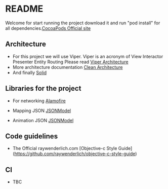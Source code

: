 


# README #

Welcome for start running the project download it and run "pod install" for all dependencies.[CocoaPods Official site](https://cocoapods.org)

## Architecture ##

* For this project we will use Viper. Viper is an acronym of View Interactor Presenter Entity Routing Please read [Viper Architecture](https://www.objc.io/issues/13-architecture/viper/)
* More architecture documentation [Clean Architecture](https://blog.8thlight.com/uncle-bob/2012/08/13/the-clean-architecture.html)
* And finally [Solid](http://code.tutsplus.com/series/the-solid-principles--cms-634)

## Libraries for the project ##

* For networking [Alamofire](https://github.com/Alamofire/Alamofire)

* Mapping JSON [JSONModel](https://github.com/icanzilb/JSONModel)

* Animation JSON [JSONModel](https://github.com/icanzilb/JSONModel)

## Code guidelines ##

* The Official raywenderlich.com  [Objective-c Style Guide] (https://github.com/raywenderlich/objective-c-style-guide)

## CI ##

* TBC